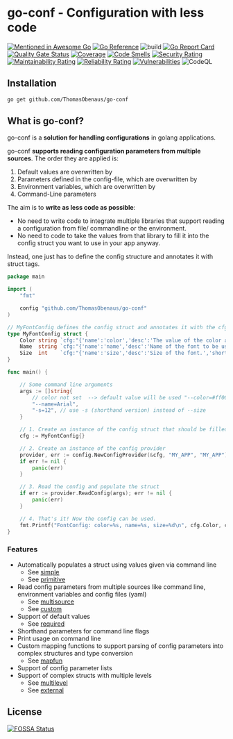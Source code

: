 # go-conf - Configuration with less code

[![Mentioned in Awesome Go](https://awesome.re/mentioned-badge.svg)](https://github.com/avelino/awesome-go) [![Go Reference](https://pkg.go.dev/badge/github.com/ThomasObenaus/go-conf.svg)](https://pkg.go.dev/github.com/ThomasObenaus/go-conf) ![build](https://github.com/ThomasObenaus/go-conf/workflows/build/badge.svg?branch=main) [![Go Report Card](https://goreportcard.com/badge/github.com/ThomasObenaus/go-conf)](https://goreportcard.com/report/github.com/ThomasObenaus/go-conf)
[![Quality Gate Status](https://sonarcloud.io/api/project_badges/measure?project=ThomasObenaus_go-conf&metric=alert_status)](https://sonarcloud.io/dashboard?id=ThomasObenaus_go-conf) [![Coverage](https://sonarcloud.io/api/project_badges/measure?project=ThomasObenaus_go-conf&metric=coverage)](https://sonarcloud.io/dashboard?id=ThomasObenaus_go-conf) [![Code Smells](https://sonarcloud.io/api/project_badges/measure?project=ThomasObenaus_go-conf&metric=code_smells)](https://sonarcloud.io/dashboard?id=ThomasObenaus_go-conf)
[![Security Rating](https://sonarcloud.io/api/project_badges/measure?project=ThomasObenaus_go-conf&metric=security_rating)](https://sonarcloud.io/dashboard?id=ThomasObenaus_go-conf) [![Maintainability Rating](https://sonarcloud.io/api/project_badges/measure?project=ThomasObenaus_go-conf&metric=sqale_rating)](https://sonarcloud.io/dashboard?id=ThomasObenaus_go-conf) [![Reliability Rating](https://sonarcloud.io/api/project_badges/measure?project=ThomasObenaus_go-conf&metric=reliability_rating)](https://sonarcloud.io/dashboard?id=ThomasObenaus_go-conf) [![Vulnerabilities](https://sonarcloud.io/api/project_badges/measure?project=ThomasObenaus_go-conf&metric=vulnerabilities)](https://sonarcloud.io/dashboard?id=ThomasObenaus_go-conf) ![CodeQL](https://github.com/ThomasObenaus/go-conf/workflows/CodeQL/badge.svg)

## Installation

```bash
go get github.com/ThomasObenaus/go-conf
```

## What is go-conf?

go-conf is a **solution for handling configurations** in golang applications.

go-conf **supports reading configuration parameters from multiple sources**.
The order they are applied is:

1. Default values are overwritten by
2. Parameters defined in the config-file, which are overwritten by
3. Environment variables, which are overwritten by
4. Command-Line parameters

The aim is to **write as less code as possible**:

- No need to write code to integrate multiple libraries that support reading a configuration from file/ commandline or the environment.
- No need to code to take the values from that library to fill it into the config struct you want to use in your app anyway.

Instead, one just has to define the config structure and annotates it with struct tags.

```go
package main

import (
    "fmt"

    config "github.com/ThomasObenaus/go-conf"
)

// MyFontConfig defines the config struct and annotates it with the cfg tag.
type MyFontConfig struct {
    Color string `cfg:"{'name':'color','desc':'The value of the color as hexadecimal RGB string.','default':'#FFFFFF'}"`
    Name  string `cfg:"{'name':'name','desc':'Name of the font to be used.'}"`
    Size  int    `cfg:"{'name':'size','desc':'Size of the font.','short':'s'}"`
}

func main() {

    // Some command line arguments
    args := []string{
        // color not set  --> default value will be used "--color=#ff00ff",
        "--name=Arial",
        "-s=12", // use -s (shorthand version) instead of --size
    }

    // 1. Create an instance of the config struct that should be filled
    cfg := MyFontConfig{}

    // 2. Create an instance of the config provider
    provider, err := config.NewConfigProvider(&cfg, "MY_APP", "MY_APP")
    if err != nil {
        panic(err)
    }

    // 3. Read the config and populate the struct
    if err := provider.ReadConfig(args); err != nil {
        panic(err)
    }

    // 4. That's it! Now the config can be used.
    fmt.Printf("FontConfig: color=%s, name=%s, size=%d\n", cfg.Color, cfg.Name, cfg.Size)
}

```

### Features

- Automatically populates a struct using values given via command line
  - See [simple](examples/simple/)
  - See [primitive](examples/primitive/)
- Read config parameters from multiple sources like command line, environment variables and config files (yaml)
  - See [multisource](examples/multisource/)
  - See [custom](examples/custom/)
- Support of default values
  - See [required](examples/required/)
- Shorthand parameters for command line flags
- Print usage on command line
- Custom mapping functions to support parsing of config parameters into complex structures and type conversion
  - See [mapfun](examples/mapfun/)
- Support of config parameter lists
- Support of complex structs with multiple levels
  - See [multilevel](examples/multilevel/)
  - See [external](examples/external/)

## License

[![FOSSA Status](https://app.fossa.com/api/projects/git%2Bgithub.com%2FThomasObenaus%2Fgo-conf.svg?type=large)](https://app.fossa.com/projects/git%2Bgithub.com%2FThomasObenaus%2Fgo-conf?ref=badge_large)
